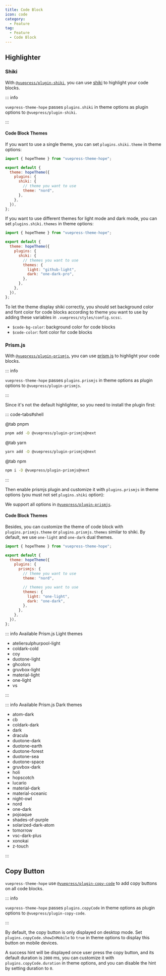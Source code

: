```yaml
---
title: Code Block
icon: code
category:
  - Feature
tag:
  - Feature
  - Code Block
---
```


## Highlighter

### Shiki

With [`@vuepress/plugin-shiki`][shiki], you can use [shiki](https://shiki.style) to highlight your code blocks.

::: info

`vuepress-theme-hope` passes `plugins.shiki` in theme options as plugin options to `@vuepress/plugin-shiki`.

:::

#### Code Block Themes

If you want to use a single theme, you can set `plugins.shiki.theme` in theme options:

```js {8} title=".vuepress/config.js"
import { hopeTheme } from "vuepress-theme-hope";

export default {
  theme: hopeTheme({
    plugins: {
      shiki: {
        // theme you want to use
        theme: "nord",
      },
    },
  }),
};
```

If you want to use different themes for light mode and dark mode, you can set `plugins.shiki.themes` in theme options:

```js {8-11} title=".vuepress/config.js"
import { hopeTheme } from "vuepress-theme-hope";

export default {
  theme: hopeTheme({
    plugins: {
      shiki: {
        // themes you want to use
        themes: {
          light: "github-light",
          dark: "one-dark-pro",
        },
      },
    },
  }),
};
```

To let the theme display shiki correctly, you should set background color and font color for code blocks according to theme you want to use by adding these variables in `.vuepress/styles/config.scss`:.

- `$code-bg-color`: background color for code blocks
- `$code-color`: font color for code blocks

### Prism.js

With [`@vuepress/plugin-prismjs`][prismjs], you can use [prism.js](https://prismjs.com) to highlight your code blocks.

::: info

`vuepress-theme-hope` passes `plugins.prismjs` in theme options as plugin options to `@vuepress/plugin-prismjs`.

:::

Since it's not the default highlighter, so you need to install the plugin first:

::: code-tabs#shell

@tab pnpm

```bash
pnpm add -D @vuepress/plugin-prismjs@next
```

@tab yarn

```bash
yarn add -D @vuepress/plugin-prismjs@next
```

@tab npm

```bash
npm i -D @vuepress/plugin-prismjs@next
```

:::

Then enable prismjs plugin and customize it with `plugins.prismjs` in theme options (you must not set `plugins.shiki` option):

We support all options in [`@vuepress/plugin-prismjs`][prismjs].

#### Code Block Themes

Besides, you can customize the theme of code block with `plugins.prismjs.theme` or `plugins.prismjs.themes` similar to shiki. By default, we use `one-light` and `one-dark` dual themes.

```js {8,11-14} title=".vuepress/config.js"
import { hopeTheme } from "vuepress-theme-hope";

export default {
  theme: hopeTheme({
    plugins: {
      prismjs: {
        // theme you want to use
        theme: "nord",

        // themes you want to use
        themes: {
          light: "one-light",
          dark: "one-dark",
        },
      },
    },
  }),
};
```

::: info Available Prism.js Light themes

- ateliersulphurpool-light
- coldark-cold
- coy
- duotone-light
- ghcolors
- gruvbox-light
- material-light
- one-light
- vs

:::

::: info Available Prism.js Dark themes

- atom-dark
- cb
- coldark-dark
- dark
- dracula
- duotone-dark
- duotone-earth
- duotone-forest
- duotone-sea
- duotone-space
- gruvbox-dark
- holi
- hopscotch
- lucario
- material-dark
- material-oceanic
- night-owl
- nord
- one-dark
- pojoaque
- shades-of-purple
- solarized-dark-atom
- tomorrow
- vsc-dark-plus
- xonokai
- z-touch

:::

## Copy Button

`vuepress-theme-hope` use [`@vuepress/plugin-copy-code`][copy-code] to add copy buttons on all code blocks.

::: info

`vuepress-theme-hope` passes `plugins.copyCode` in theme options as plugin options to `@vuepress/plugin-copy-code`.

:::

By default, the copy button is only displayed on desktop mode. Set `plugins.copyCode.showInMobile` to `true` in theme options to display this button on mobile devices.

A success hint will be displayed once user press the copy button, and its default duration is `2000` ms, you can customize it with `plugins.copyCode.duration` in theme options, and you can disable the hint by setting duration to `0`.

[copy-code]: https://ecosystem.vuejs.press/plugins/copy-code.html
[prismjs]: https://ecosystem.vuejs.press/plugins/prismjs.html
[shiki]: https://ecosystem.vuejs.press/plugins/shiki.html
